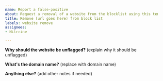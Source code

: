 ```yaml
---
name: Report a false-positive
about: Request a removal of a website from the blocklist using this template.
title: Remove (url goes here) from block list
labels: website remove
assignees: 
- Nitrrine

---
```


**Why should the website be unflagged?**
(explain why it should be unflagged)

**What's the domain name?**
(replace with domain name)

**Anything else?**
(add other notes if needed)
